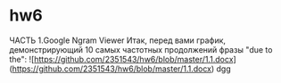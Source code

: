 # hw6
ЧАСТЬ 1.Google Ngram Viewer
Итак, перед вами график, демонстрирующий 10 самых частотных продолжений фразы "due to the":
![https://github.com/2351543/hw6/blob/master/1.1.docx]
(https://github.com/2351543/hw6/blob/master/1.1.docx)
dgg
